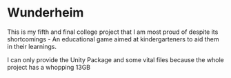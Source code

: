 # Wunderheim
This is my fifth and final college project that I am most proud of despite its shortcomings - An educational game aimed at kindergarteners to aid them in their learnings.

I can only provide the Unity Package and some vital files because the whole project has a whopping 13GB
